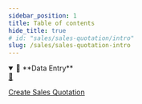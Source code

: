 ```yaml
---
sidebar_position: 1
title: Table of contents
hide_title: true 
# id: "sales/sales-quotation/intro"
slug: /sales/sales-quotation-intro 
---
```


<details open>
  <summary>📘 **Data Entry**</summary>
  <div class="details-content">
  
  <a href="./create-sales-quotation" class="card-link">
      <div class="card3">
        <div class="icon">📄️</div>
          <div class="text">
             <p>Create Sales Quotation</p>
          </div>
      </div>
    </a> 

  </div>
</details>

<!-- <details  class="advanced-details">
  <summary>🚀 **Advanced**</summary>
  <div  class="details-content">
  <a href="./create-invoice" class="card-link" >
    <div class="card3">
      <div class="icon">📄️</div>
        <div class="text">
          <p>Pending</p>
        </div>
    </div>
  </a>

   
  </div>
</details> -->
 